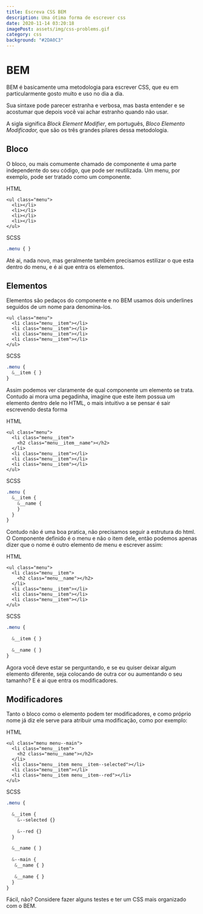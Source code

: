 ```yaml
---
title: Escreva CSS BEM
description: Uma ótima forma de escrever css
date: 2020-11-14 03:20:18
imagePost: assets/img/css-problems.gif
category: css
background: "#2DA0C3"
---
```

# BEM

BEM é basicamente uma metodologia para escrever CSS, que eu em particularmente gosto muito e uso no dia a dia. 

Sua sintaxe pode parecer estranha e verbosa, mas basta entender e se acostumar que depois você vai achar estranho quando não usar.

A sigla significa *Block Element Modifier*, em português, *Bloco Elemento Modificador,* que são os três grandes pilares dessa metodologia.

## Bloco

O bloco, ou mais comumente chamado de componente é uma parte independente do seu código, que pode ser reutilizada. Um menu, por exemplo, pode ser tratado como um componente.

HTML

```
<ul class="menu">
  <li></li>
  <li></li>
  <li></li>
  <li></li>
</ul>
```

SCSS

```scss
.menu { }
```

Até ai, nada novo, mas geralmente também precisamos estilizar o que esta dentro do menu, e é ai que entra os elementos.

## Elementos

Elementos são pedaços do componente e no BEM usamos dois underlines seguidos de um nome para denomina-los.

```
<ul class="menu">
  <li class="menu__item"></li>
  <li class="menu__item"></li>
  <li class="menu__item"></li>
  <li class="menu__item"></li>
</ul>
```

SCSS

```scss
.menu {
  &__item { }
}
```



Assim podemos ver claramente de qual componente um elemento se trata. Contudo ai mora uma pegadinha, imagine que este item possua um elemento dentro dele no HTML, o mais intuitivo a se pensar é sair escrevendo desta forma

HTML

```
<ul class="menu">
  <li class="menu__item">
    <h2 class="menu__item__name"></h2> 
  </li>
  <li class="menu__item"></li>
  <li class="menu__item"></li>
  <li class="menu__item"></li>
</ul>
```

SCSS

```scss
.menu {
  &__item { 
    &__name {
    }
  }
}
```

Contudo não é uma boa pratica, não precisamos seguir a estrutura do html. O Componente definido é o menu e não o item dele, então podemos apenas dizer que o nome é outro elemento de menu e escrever assim:

HTML

```
<ul class="menu">
  <li class="menu__item">
    <h2 class="menu__name"></h2>
  </li>
  <li class="menu__item"></li>
  <li class="menu__item"></li>
  <li class="menu__item"></li>
</ul>
```

SCSS

```scss
.menu {
  
  &__item { }
  
  &__name { }
}
```

Agora você deve estar se perguntando, e se eu quiser deixar algum elemento diferente, seja colocando de outra cor ou aumentando o seu tamanho? E é ai que entra os modificadores.

## Modificadores

Tanto o bloco como o elemento podem ter modificadores, e como próprio nome já diz ele serve para atribuir uma modificação, como por exemplo: 

HTML

```
<ul class="menu menu--main">
  <li class="menu__item">
    <h2 class="menu__name"></h2>
  </li>
  <li class="menu__item menu__item--selected"></li>
  <li class="menu__item"></li>
  <li class="menu__item menu__item--red"></li>
</ul>
```

SCSS

```scss
.menu {
  
  &__item {
    &--selected {}
    
    &--red {}
  }
  
  &__name { }
  
  &--main {
   &__name { }
    
   &__name { }
  }
}
```

Fácil, não? Considere fazer alguns testes e ter um CSS mais organizado com o BEM.
